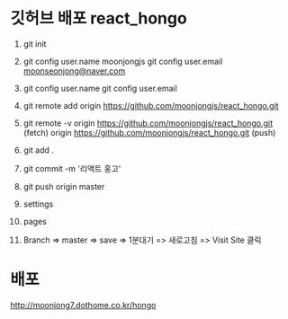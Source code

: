 # 깃허브 배포 react_hongo

1. git init
2. git config user.name moonjongjs
   git config user.email moonseonjong@naver.com
3. git config user.name
   git config user.email

4. git remote add origin https://github.com/moonjongjs/react_hongo.git  
5. git remote -v
origin  https://github.com/moonjongjs/react_hongo.git (fetch)
origin  https://github.com/moonjongjs/react_hongo.git (push)

6. git add .
7. git commit -m '리액트 홍고'
8. git push origin master

9. settings
10. pages
11. Branch => master => save => 1분대기 => 새로고침 => Visit Site 클릭


# 배포
http://moonjong7.dothome.co.kr/hongo